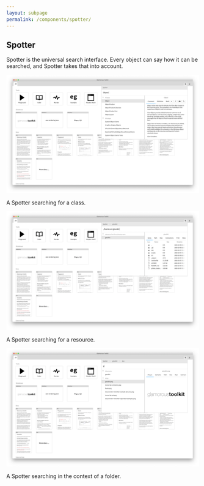 ```yaml
---
layout: subpage
permalink: /components/spotter/
---
```


<section id="spotter">
	<div class="container pt-5 pb-5 jumbotron-small">
    	<div class="row">
      		<div class="col-md-12">
      			<h1>Spotter</h1>
        		<p class="lead">Spotter is the universal search interface. Every object can say how it can be searched, and Spotter takes that into account.</p>
      			<div class="sample">
		          <img src="/assets/pictures/gtr-spotter-object.png">
		          <div class="picture-caption">
		            <p>A Spotter searching for a class.</p>
		          </div>
		        </div>
		        <div class="sample">
		          <img src="/assets/pictures/gtr-spotter-feenkcom-gtoolkit-resource.png">
		          <div class="picture-caption">
		            <p>A Spotter searching for a resource.</p>
		          </div>
		        </div>
		        <div class="sample">
		          <img src="/assets/pictures/gtr-spotter-resources-contextual.png">
		          <div class="picture-caption">
		            <p>A Spotter searching in the context of a folder.</p>
		          </div>
		        </div>
      		</div>
    	</div>
	</div>
</section>